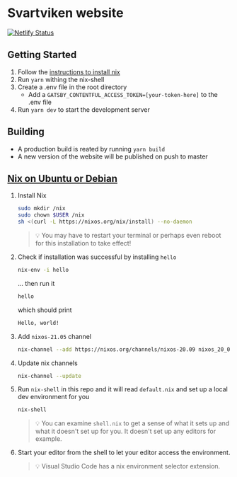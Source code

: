 # Svartviken website
[![Netlify Status](https://api.netlify.com/api/v1/badges/63ec1053-931f-4174-95ca-606de991d8e2/deploy-status)](https://app.netlify.com/sites/svartviken/deploys)

[nix on ubuntu or debian]: https://ariya.io/2020/05/nix-package-manager-on-ubuntu-or-debian


## Getting Started
1. Follow the [instructions to install nix](#install-nix) 
2. Run `yarn` withing the nix-shell
3. Create a .env file in the root directory
    * Add a `GATSBY_CONTENTFUL_ACCESS_TOKEN=[your-token-here]` to the .env file
4. Run `yarn dev` to start the development server

## Building
* A production build is reated by running `yarn build`
* A new version of the website will be published on push to master

## <a name="install-nix">[Nix on Ubuntu or Debian]</a>
1. Install Nix

    ```sh
    sudo mkdir /nix
    sudo chown $USER /nix
    sh <(curl -L https://nixos.org/nix/install) --no-daemon
    ```

    > 💡 You may have to restart your terminal or perhaps even reboot for this installation to take effect!

2. Check if installation was successful by installing `hello`

    ```sh
    nix-env -i hello
    ```

    ... then run it

    ```sh
    hello
    ```

    which should print

    ```sh
    Hello, world!
    ```

3. Add `nixos-21.05` channel

    ```sh
    nix-channel --add https://nixos.org/channels/nixos-20.09 nixos_20_09
    ```

4. Update nix channels

    ```sh
    nix-channel --update
    ```

5. Run `nix-shell` in this repo and it will read `default.nix` and set up a local dev environment for you

    ```sh
    nix-shell
    ```

    > 💡 You can examine `shell.nix` to get a sense of what it sets up and what it doesn't set up for you. It doesn't set up any editors for example.

6. Start your editor from the shell to let your editor access the environment.
    > 💡 Visual Studio Code has a nix environment selector extension.
